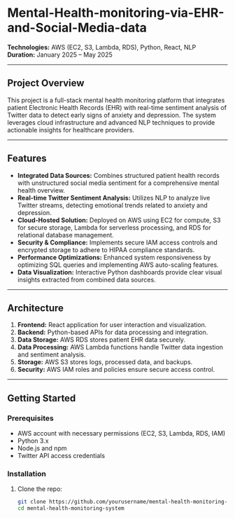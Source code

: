 # Mental-Health-monitoring-via-EHR-and-Social-Media-data

**Technologies:** AWS (EC2, S3, Lambda, RDS), Python, React, NLP  
**Duration:** January 2025 – May 2025

---

## Project Overview

This project is a full-stack mental health monitoring platform that integrates patient Electronic Health Records (EHR) with real-time sentiment analysis of Twitter data to detect early signs of anxiety and depression. The system leverages cloud infrastructure and advanced NLP techniques to provide actionable insights for healthcare providers.

---

## Features

- **Integrated Data Sources:** Combines structured patient health records with unstructured social media sentiment for a comprehensive mental health overview.
- **Real-time Twitter Sentiment Analysis:** Utilizes NLP to analyze live Twitter streams, detecting emotional trends related to anxiety and depression.
- **Cloud-Hosted Solution:** Deployed on AWS using EC2 for compute, S3 for secure storage, Lambda for serverless processing, and RDS for relational database management.
- **Security & Compliance:** Implements secure IAM access controls and encrypted storage to adhere to HIPAA compliance standards.
- **Performance Optimizations:** Enhanced system responsiveness by optimizing SQL queries and implementing AWS auto-scaling features.
- **Data Visualization:** Interactive Python dashboards provide clear visual insights extracted from combined data sources.

---

## Architecture

1. **Frontend:** React application for user interaction and visualization.
2. **Backend:** Python-based APIs for data processing and integration.
3. **Data Storage:** AWS RDS stores patient EHR data securely.
4. **Data Processing:** AWS Lambda functions handle Twitter data ingestion and sentiment analysis.
5. **Storage:** AWS S3 stores logs, processed data, and backups.
6. **Security:** AWS IAM roles and policies ensure secure access control.

---

## Getting Started

### Prerequisites

- AWS account with necessary permissions (EC2, S3, Lambda, RDS, IAM)
- Python 3.x
- Node.js and npm
- Twitter API access credentials

### Installation

1. Clone the repo:  
   ```bash
   git clone https://github.com/yourusername/mental-health-monitoring-system.git
   cd mental-health-monitoring-system
